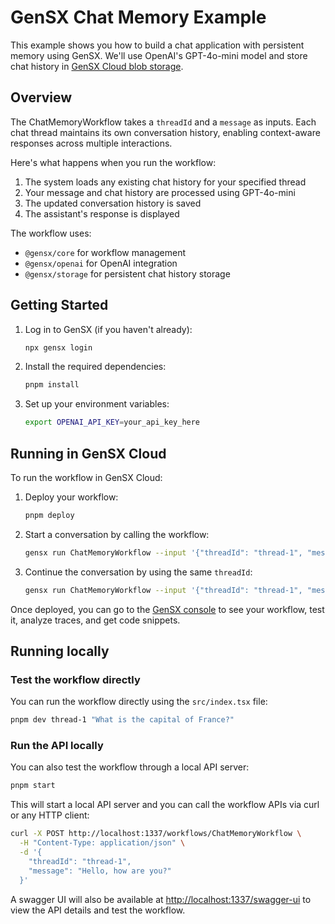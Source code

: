 # GenSX Chat Memory Example

This example shows you how to build a chat application with persistent memory using GenSX. We'll use OpenAI's GPT-4o-mini model and store chat history in [GenSX Cloud blob storage](https://www.gensx.com/docs/cloud/storage/blob-storage).

## Overview

The ChatMemoryWorkflow takes a `threadId` and a `message` as inputs. Each chat thread maintains its own conversation history, enabling context-aware responses across multiple interactions.

Here's what happens when you run the workflow:
1. The system loads any existing chat history for your specified thread
2. Your message and chat history are processed using GPT-4o-mini
3. The updated conversation history is saved
4. The assistant's response is displayed

The workflow uses:
- `@gensx/core` for workflow management
- `@gensx/openai` for OpenAI integration
- `@gensx/storage` for persistent chat history storage

## Getting Started

1. Log in to GenSX (if you haven't already):

    ```bash
    npx gensx login
    ```

2. Install the required dependencies:

   ```bash
   pnpm install
   ```

3. Set up your environment variables:

   ```bash
   export OPENAI_API_KEY=your_api_key_here
   ```

## Running in GenSX Cloud

To run the workflow in GenSX Cloud:

1. Deploy your workflow:

   ```bash
   pnpm deploy
   ```

2. Start a conversation by calling the workflow:

   ```bash
   gensx run ChatMemoryWorkflow --input '{"threadId": "thread-1", "message": "What is the capital of France?"}'
   ```

3. Continue the conversation by using the same `threadId`:

   ```bash
   gensx run ChatMemoryWorkflow --input '{"threadId": "thread-1", "message": "Tell me more about its history"}'
   ```

Once deployed, you can go to the [GenSX console](https://app.gensx.com) to see your workflow, test it, analyze traces, and get code snippets.

## Running locally

### Test the workflow directly

You can run the workflow directly using the `src/index.tsx` file:

```bash
pnpm dev thread-1 "What is the capital of France?"
```

### Run the API locally

You can also test the workflow through a local API server:

```bash
pnpm start
```

This will start a local API server and you can call the workflow APIs via curl or any HTTP client:

```bash
curl -X POST http://localhost:1337/workflows/ChatMemoryWorkflow \
  -H "Content-Type: application/json" \
  -d '{
    "threadId": "thread-1",
    "message": "Hello, how are you?"
  }'
   ```

A swagger UI will also be available at [http://localhost:1337/swagger-ui](http://localhost:1337/swagger-ui) to view the API details and test the workflow.
